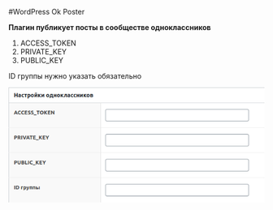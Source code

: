 #WordPress Ok Poster

**Плагин публикует посты в сообществе одноклассников**

1. ACCESS_TOKEN
2. PRIVATE_KEY
3. PUBLIC_KEY

ID группы нужно указать обязательно 

<img src="screenshot-1.png" title='WordPress Ok Poster' alt='WordPress Ok Poster' />
